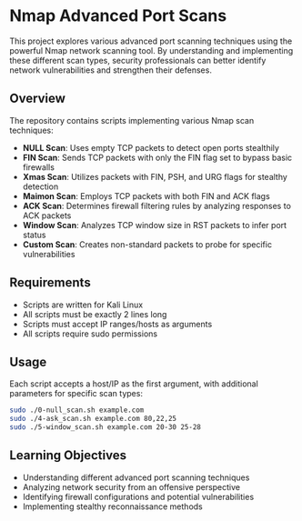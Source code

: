 # Nmap Advanced Port Scans

This project explores various advanced port scanning techniques using the powerful Nmap network scanning tool. By understanding and implementing these different scan types, security professionals can better identify network vulnerabilities and strengthen their defenses.

## Overview

The repository contains scripts implementing various Nmap scan techniques:

- **NULL Scan**: Uses empty TCP packets to detect open ports stealthily
- **FIN Scan**: Sends TCP packets with only the FIN flag set to bypass basic firewalls
- **Xmas Scan**: Utilizes packets with FIN, PSH, and URG flags for stealthy detection
- **Maimon Scan**: Employs TCP packets with both FIN and ACK flags
- **ACK Scan**: Determines firewall filtering rules by analyzing responses to ACK packets
- **Window Scan**: Analyzes TCP window size in RST packets to infer port status
- **Custom Scan**: Creates non-standard packets to probe for specific vulnerabilities

## Requirements

- Scripts are written for Kali Linux
- All scripts must be exactly 2 lines long
- Scripts must accept IP ranges/hosts as arguments
- All scripts require sudo permissions

## Usage

Each script accepts a host/IP as the first argument, with additional parameters for specific scan types:

```bash
sudo ./0-null_scan.sh example.com
sudo ./4-ask_scan.sh example.com 80,22,25
sudo ./5-window_scan.sh example.com 20-30 25-28
```

## Learning Objectives

- Understanding different advanced port scanning techniques
- Analyzing network security from an offensive perspective
- Identifying firewall configurations and potential vulnerabilities
- Implementing stealthy reconnaissance methods

